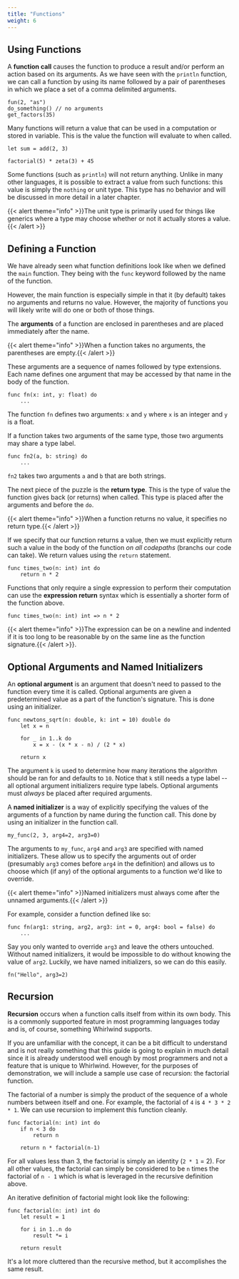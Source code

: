 ```yaml
---
title: "Functions"
weight: 6
---
```


## Using Functions

A **function call** causes the function to produce a result and/or perform an action based on
its arguments.  As we have seen with the `println` function, we can call a function by using
its name followed by a pair of parentheses in which we place a set of a comma delimited arguments.

    fun(2, "as")
    do_something() // no arguments
    get_factors(35)

Many functions will return a value that can be used in a computation or stored in variable.
This is the value the function will evaluate to when called.

    let sum = add(2, 3)

    factorial(5) * zeta(3) + 45

Some functions (such as `println`) will not return anything.  Unlike in many other languages,
it is possible to extract a value from such functions: this value is simply the `nothing` or
unit type.  This type has no behavior and will be discussed in more detail in a later chapter.

{{< alert theme="info" >}}The unit type is primarily used for things like generics where
a type may choose whether or not it actually stores a value.{{< /alert >}}

## Defining a Function

We have already seen what function definitions look like when we defined the `main` function.
They being with the `func` keyword followed by the name of the function.

However, the main function is especially simple in that it (by default) takes no arguments and
returns no value.  However, the majority of functions you will likely write will do one or
both of those things.  

The **arguments** of a function are enclosed in parentheses and are placed immediately after
the name.  

{{< alert theme="info" >}}When a function takes no arguments, the parentheses are empty.{{< /alert >}}

These arguments are a sequence of names followed by type extensions.  Each name defines one
argument that may be accessed by that name in the body of the function.

    func fn(x: int, y: float) do
        ...

The function `fn` defines two arguments: `x` and `y` where `x` is an integer and `y` is a
float. 

If a function takes two arguments of the same type, those two arguments may share a type label.

    func fn2(a, b: string) do
        ...

`fn2` takes two arguments `a` and `b` that are both strings.  

The next piece of the puzzle is the **return type**.  This is the type of value the function
gives back (or returns) when called.  This type is placed after the arguments and before the
`do`. 

{{< alert theme="info" >}}When a function returns no value, it specifies no return type.{{< /alert >}}

If we specify that our function returns a value, then we must explicitly return such a value
in the body of the function *on all codepaths* (branchs our code can take).  We return values
using the `return` statement.

    func times_two(n: int) int do
        return n * 2

Functions that only require a single expression to perform their computation can use the
**expression return** syntax which is essentially a shorter form of the function above.

    func times_two(n: int) int => n * 2

{{< alert theme="info" >}}The expression can be on a newline and indented if it is too long
to be reasonable by on the same line as the function signature.{{< /alert >}}.

## Optional Arguments and Named Initializers

An **optional argument** is an argument that doesn't need to passed to the function every time
it is called.  Optional arguments are given a predetermined value as a part of the function's
signature.  This is done using an initializer.

    func newtons_sqrt(n: double, k: int = 10) double do
        let x = n

        for _ in 1..k do
            x = x - (x * x - n) / (2 * x)

        return x

The argument `k` is used to determine how many iterations the algorithm should be ran for and
defaults to `10`.  Notice that `k` still needs a type label -- all optional argument initializers
require type labels.  Optional arguments must *always* be placed after required arguments.

A **named initializer** is a way of explicitly specifying the values of the arguments of a
function by name during the function call.  This done by using an initializer in the function call.

    my_func(2, 3, arg4=2, arg3=0)

The arguments to `my_func`, `arg4` and `arg3` are specified with named initializers.  These
allow us to specify the arguments out of order (presumably `arg3` comes before `arg4` in
the definition) and allows us to choose which (if any) of the optional arguments to a function
we'd like to override.

{{< alert theme="info" >}}Named initializers must always come after the unnamed arguments.{{< /alert >}}

For example, consider a function defined like so:

    func fn(arg1: string, arg2, arg3: int = 0, arg4: bool = false) do
        ...

Say you only wanted to override `arg3` and leave the others untouched.  Without named initializers,
it would be impossible to do without knowing the value of `arg2`.  Luckily, we have named initializers,
so we can do this easily.

    fn("Hello", arg3=2)

## Recursion

**Recursion** occurs when a function calls itself from within its own body.  This is a commonly
supported feature in most programming languages today and is, of course, something Whirlwind supports.

If you are unfamiliar with the concept, it can be a bit difficult to understand and is not really
something that this guide is going to explain in much detail since it is already understood well
enough by most programmers and not a feature that is unique to Whirlwind.  However, for
the purposes of demonstration, we will include a sample use case of recursion: the factorial function.

The factorial of a number is simply the product of the sequence of a whole numbers between itself and
one.  For example, the factorial of `4` is `4 * 3 * 2 * 1`.  We can use recursion to implement this
function cleanly.

    func factorial(n: int) int do
        if n < 3 do
            return n

        return n * factorial(n-1)

For all values less than 3, the factorial is simply an identity (`2 * 1` = 2).  For all other values,
the factorial can simply be considered to be `n` times the factorial of `n - 1` which is what is leveraged
in the recursive definition above.  

An iterative definition of factorial might look like the following:

    func factorial(n: int) int do
        let result = 1

        for i in 1..n do
            result *= i

        return result

It's a lot more cluttered than the recursive method, but it accomplishes the same result.

